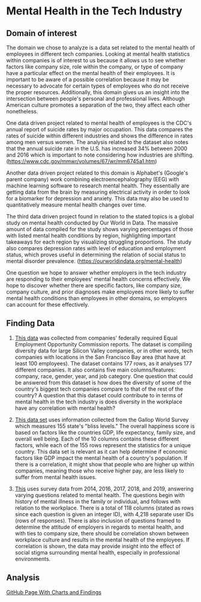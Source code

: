 # Mental Health in the Tech Industry

## Domain of interest

The domain we chose to analyze is a data set related to the mental health of employees in different tech companies. Looking at mental health statistics within companies is of interest to us because it allows us to see whether factors like company size, role within the company, or type of company have a particular effect on the mental health of their employees. It is important to be aware of a possible correlation because it may be necessary to advocate for certain types of employees who do not receive the proper resources. Additionally, this domain gives us an insight into the intersection between people's personal and professional lives. Although American culture promotes a separation of the two, they affect each other nonetheless.

One data driven project related to mental health of employees is the CDC's annual report of suicide rates by major occupation. This data compares the rates of suicide within different industries and shows the difference in rates among men versus women. The analysis related to the dataset also notes that the annual suicide rate in the U.S. has increased 34% between 2000 and 2016 which is important to note considering how industries are shifting. (https://www.cdc.gov/mmwr/volumes/67/wr/mm6745a1.htm)

Another data driven project related to this domain is Alphabet's (Google's parent company) work combining electroencephalography (EEG) with machine learning software to research mental health. They essentially are getting data from the brain by measuring electrical activity in order to look for a biomarker for depression and anxiety. This data may also be used to quantitatively measure mental health changes over time.

The third data driven project found in relation to the stated topics is a global study on mental health conducted by Our World in Data. The massive amount of data compiled for the study shows varying percentages of those with listed mental health conditions by region, highlighting important takeaways for each region by visualizing struggling proportions. The study also compares depression rates with level of education and employment status, which proves useful in determining the relation of social status to mental disorder prevalence.
(https://ourworldindata.org/mental-health)

One question we hope to answer whether employers in the tech industry are responding to their employees' mental health concerns effectively. We hope to discover whether there are specific factors, like company size, company culture, and prior diagnoses make employees more likely to suffer mental health conditions than employees in other domains, so employers can account for these effectively.

## Finding Data

1. [This data](https://www.kaggle.com/rtatman/silicon-valley-diversity-data?select=Tech_sector_diversity_demographics_2016.csv) was collected from companies' federally required Equal Employment Opportunity Commission reports. The dataset is compiling diversity data for large Silicon Valley companies, or in other words, tech companies with locations in the San Francisco Bay area (that have at least 100 employees). The dataset contains 177 rows, as it analyses 177 different companies. It also contains five main columns/features: company, race, gender, year, and job category. One question that could be answered from this dataset is how does the diversity of some of the country's biggest tech companies compare to that of the rest of the country? A question that this dataset could contribute to in terms of mental health in the tech industry is does diversity in the workplace have any correlation with mental health?

2. [This data set](https://www.kaggle.com/mathurinache/world-happiness-report?select=2017.csv) uses information collected from the Gallop World Survey which measures 155 state's "bliss levels."  The overall happiness score is based on factors like the countries GDP, life expectancy, family size, and overall well being. Each of the 10 columns contains these different factors, while each of the 155 rows represent the statistics for a unique country. This data set is relevant as it can help determine if economic factors like GDP impact the mental health of a country's population. If there is a correlation, it might show that people who are higher up within companies, meaning those who receive higher pay, are less likely to suffer from mental health issues.

3. [This](https://www.kaggle.com/anth7310/mental-health-in-the-tech-industry) uses survey data from 2014, 2016, 2017, 2018, and 2019, answering varying questions related to mental health. The questions begin with history of mental illness in the family or individual, and follows with relation to the workplace. There is a total of 118 columns (stated as rows since each question is given an integer ID), with 4,218 separate user IDs (rows of responses). There is also inclusion of questions framed to determine the attitude of employers in regards to mental health, and with ties to company size, there should be correlation shown between workplace culture and results in the mental health of the employees. If correlation is shown, the data may provide insight into the effect of social stigma surrounding mental health, especially in professional environments.

## Analysis

[GitHub Page With Charts and Findings](https://info201a-w21.github.io/project-victoriathegr8/)
